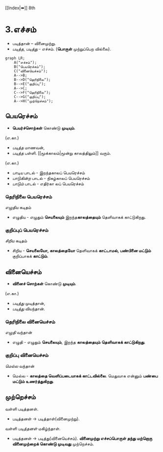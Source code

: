 [[Index|⬅️]]
8th
# 3.எச்சம்
- படித்தான் –  வினைமுற்று.
- *படித்த*, *படித்து* - எச்சம்.
(**பொருள்** முற்றுப்பெற வில்லை). 


```mermaid
graph LR;
	A("எச்சம்");
	B("பெயரெச்சம்");
	C("வினையெச்சம்");
    A-->B;
    B-->D("தெரிநிலை");
    B-->E("குறிப்பு");
    A-->C;
    C-->F("தெரிநிலை");
    C-->G("குறிப்பு");
    A-->H("முற்றெச்சம்");
```


## பெயரெச்சம் 
- **பெயர்ச்சொற்கள்** கொண்டு **முடியும்**.

(எ.கா.)
- *படித்த* மாணவன்,
- *படித்த* பள்ளி. 
[[மூக்காலம்|மூன்று காலத்திலும்]] வரும். 

(எ.கா.)
- *பாடிய* பாடல் - இறந்தகாலப் பெயரெச்சம்
- *பாடுகின்ற* பாடல் - நிகழ்காலப் பெயரெச்சம்
- *பாடும்* பாடல் - எதிர்கா லப் பெயரெச்சம் 

### தெரிநிலை பெயரெச்சம்
*எழுதிய* கடிதம்
- எழுதிய - எழுதும் **செயலையும்** இறந்த**காலத்தையும்** தெளிவாகக் காட்டுகிறது. 

### குறிப்புப் பெயரெச்சம்
*சிறிய* கடிதம்
- சிறிய - **செயலையோ, காலத்தையோ** தெளிவாகக் **காட்டாமல், பண்பினை மட்டும்** குறிப்பாகக் **காட்டும்**.

## வினையெச்சம்
- **வினைச் சொற்கள்** கொண்டு **முடியும்**.

(எ.கா.)
- *படித்து* முடித்தான்,
- *படித்து* வியந்தான்.

### தெரிநிலை வினையெச்சம்
*எழுதி* வந்தான்
- எழுதி - எழுதும் **செயலையும்**, இறந்த **காலத்தையும்** **தெளிவாகக் காட்டுகிறது**.

### குறிப்பு வினையெச்சம்
*மெல்ல* வந்தான்
- மெல்ல - **காலத்தை வெளிப்படையாகக் காட்டவில்லை**. மெதுவாக என்னும் **பண்பை மட்டும் உணர்த்துகிறது**. 

## முற்றெச்சம் 
வள்ளி படித்தனள்.
- படித்தனள் -> படித்தாள்(வினைமுற்று).

வள்ளி *படித்தனள்* மகிழ்ந்தாள்.
- படித்தனள் -> படித்து(வினையெச்சம்). 
**வினைமுற்று எச்சப்பொருள் தந்து மற்றொரு வினைமுற்றைக் கொண்டு முடிவது** முற்றெச்சம்.